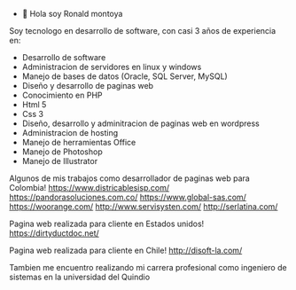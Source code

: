 - 👋 Hola soy Ronald montoya

Soy tecnologo en desarrollo de software, con casi 3 años de experiencia en:

* Desarrollo de software
* Administracion de servidores en linux y windows
* Manejo de bases de datos (Oracle, SQL Server, MySQL)
* Diseño y desarrollo de paginas web
* Conocimiento en PHP
* Html 5
* Css 3
* Diseño, desarrollo y adminitracion de paginas web en wordpress
* Administracion de hosting
* Manejo de herramientas Office
* Manejo de Photoshop
* Manejo de Illustrator

Algunos de mis trabajos como desarrollador de paginas web para Colombia!
https://www.districablesisp.com/
https://pandorasoluciones.com.co/
https://www.global-sas.com/
https://woorange.com/
http://www.servisysten.com/
http://serlatina.com/

Pagina web realizada para cliente en Estados unidos!
https://dirtyductdoc.net/

Pagina web realizada para cliente en Chile!
http://disoft-la.com/

Tambien me encuentro realizando mi carrera profesional como ingeniero de sistemas en la universidad del Quindio


